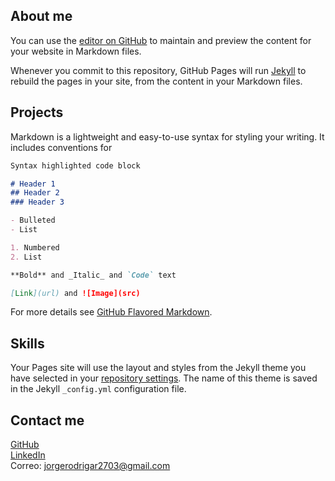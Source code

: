 ## About me

You can use the [editor on GitHub](https://github.com/jorgerodrigar/portfolio/edit/master/README.md) to maintain and preview the content for your website in Markdown files.

Whenever you commit to this repository, GitHub Pages will run [Jekyll](https://jekyllrb.com/) to rebuild the pages in your site, from the content in your Markdown files.

## Projects

Markdown is a lightweight and easy-to-use syntax for styling your writing. It includes conventions for

```markdown
Syntax highlighted code block

# Header 1
## Header 2
### Header 3

- Bulleted
- List

1. Numbered
2. List

**Bold** and _Italic_ and `Code` text

[Link](url) and ![Image](src)
```

For more details see [GitHub Flavored Markdown](https://guides.github.com/features/mastering-markdown/).

## Skills

Your Pages site will use the layout and styles from the Jekyll theme you have selected in your [repository settings](https://github.com/jorgerodrigar/portfolio/settings). The name of this theme is saved in the Jekyll `_config.yml` configuration file.

## Contact me

[GitHub](https://github.com/jorgerodrigar)   
[LinkedIn](https://www.linkedin.com/in/jorge-rodriguez-garcia-6b031217a/)   
Correo: jorgerodrigar2703@gmail.com   
